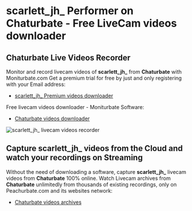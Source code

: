 # scarlett_jh_ Performer on Chaturbate - Free LiveCam videos downloader

## Chaturbate Live Videos Recorder

Monitor and record livecam videos of **scarlett_jh_** from **Chaturbate** with Moniturbate.com
Get a premium trial for free by just and only registering with your Email address:
* [scarlett_jh_ Premium videos downloader](https://moniturbate.com/request-demo-licence-key.html)

Free livecam videos downloader - Moniturbate Software:
* [Chaturbate videos downloader](https://moniturbate.com/moniturbate-download-software.html)

![scarlett_jh_ livecam videos recorder](https://peachurnet.com/templates/moniturbate-software.png)


## Capture scarlett_jh_ videos from the Cloud and watch your recordings on Streaming

Without the need of downloading a software, capture **scarlett_jh_** livecam videos from **Chaturbate** 100% online.
Watch Livecam archives from **Chaturbate** unlimitedly from thousands of existing recordings, only on Peachurbate.com and its websites network:
* [Chaturbate videos archives](https://peachurnet.com/)